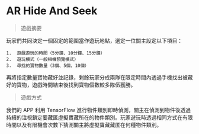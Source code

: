 # AR Hide And Seek
> 遊戲摘要
  
  玩家們共同決定一個固定的範圍當作遊玩地點，選定一位關主設定以下項目：

    1.	遊戲遊玩的時間（5分鐘、10分鐘、15分鐘）
    2.	遊玩模式（一般相機預覽模式）
    3.	尋找的寶物數量（3個、5個、10個）

  再將指定數量寶物藏好並記錄，剩餘玩家分成兩隊在限定時間內透過手機找出被藏好的寶物，遊戲時間結束後找到寶物個數較多隊伍獲勝。


> 遊戲方式
  
  我們的 APP 利用 TensorFlow 進行物件類別即時偵測，關主在偵測到物件後透過持續的注視鎖定要藏匿虛擬寶藏所在的物件類別。玩家遊玩時透過相同方式在有限時間以及有限機會次數下猜測關主將虛擬寶藏藏匿在何種物件類別。
